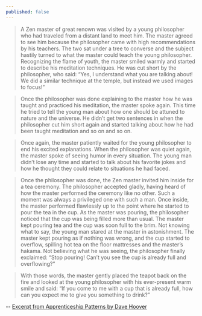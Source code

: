 ```yaml
---
published: false
---
```


> A Zen master of great renown was visited by a young philosopher who had traveled from a distant land to meet him. The master agreed to see him because the philosopher came with high recommendations by his teachers. The two sat under a tree to converse and the subject hastily turned to what the master could teach the young philosopher. Recognizing the flame of youth, the master smiled warmly and started to describe his meditation techniques. He was cut short by the philosopher, who said: “Yes, I understand what you are talking about! We did a similar technique at the temple, but instead we used images to focus!”

> Once the philosopher was done explaining to the master how he was taught and practiced his meditation, the master spoke again. This time he tried to tell the young man about how one should be attuned to nature and the universe. He didn’t get two sentences in when the philosopher cut him short again and started talking about how he had been taught meditation and so on and so on.

> Once again, the master patiently waited for the young philosopher to end his excited explanations. When the philosopher was quiet again, the master spoke of seeing humor in every situation. The young man didn’t lose any time and started to talk about his favorite jokes and how he thought they could relate to situations he had faced.

> Once the philosopher was done, the Zen master invited him inside for a tea ceremony. The philosopher accepted gladly, having heard of how the master performed the ceremony like no other. Such a moment was always a privileged one with such a man. Once inside, the master performed flawlessly up to the point where he started to pour the tea in the cup. As the master was pouring, the philosopher noticed that the cup was being filled more than usual. The master kept pouring tea and the cup was soon full to the brim. Not knowing what to say, the young man stared at the master in astonishment. The master kept pouring as if nothing was wrong, and the cup started to overflow, spilling hot tea on the floor mattresses and the master’s hakama. Not believing what he was seeing, the philosopher finally exclaimed: “Stop pouring! Can’t you see the cup is already full and overflowing?”

> With those words, the master gently placed the teapot back on the fire and looked at the young philosopher with his ever-present warm smile and said: “If you come to me with a cup that is already full, how can you expect me to give you something to drink?”

-- [Excerpt from Apprenticeship Patterns by Dave Hoover](http://chimera.labs.oreilly.com/books/1234000001813/index.html)